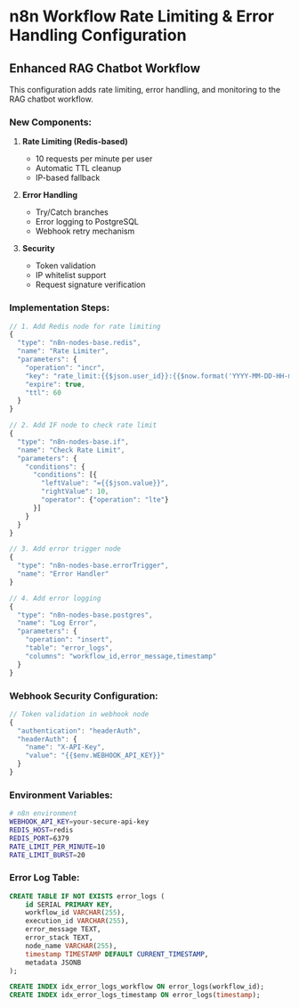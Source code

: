# n8n Workflow Rate Limiting & Error Handling Configuration

## Enhanced RAG Chatbot Workflow

This configuration adds rate limiting, error handling, and monitoring to the RAG chatbot workflow.

### New Components:

1. **Rate Limiting (Redis-based)**
   - 10 requests per minute per user
   - Automatic TTL cleanup
   - IP-based fallback

2. **Error Handling**
   - Try/Catch branches
   - Error logging to PostgreSQL
   - Webhook retry mechanism

3. **Security**
   - Token validation
   - IP whitelist support
   - Request signature verification

### Implementation Steps:

```javascript
// 1. Add Redis node for rate limiting
{
  "type": "n8n-nodes-base.redis",
  "name": "Rate Limiter",
  "parameters": {
    "operation": "incr",
    "key": "rate_limit:{{$json.user_id}}:{{$now.format('YYYY-MM-DD-HH-mm')}}",
    "expire": true,
    "ttl": 60
  }
}

// 2. Add IF node to check rate limit
{
  "type": "n8n-nodes-base.if",
  "name": "Check Rate Limit",
  "parameters": {
    "conditions": {
      "conditions": [{
        "leftValue": "={{$json.value}}",
        "rightValue": 10,
        "operator": {"operation": "lte"}
      }]
    }
  }
}

// 3. Add error trigger node
{
  "type": "n8n-nodes-base.errorTrigger",
  "name": "Error Handler"
}

// 4. Add error logging
{
  "type": "n8n-nodes-base.postgres",
  "name": "Log Error",
  "parameters": {
    "operation": "insert",
    "table": "error_logs",
    "columns": "workflow_id,error_message,timestamp"
  }
}
```

### Webhook Security Configuration:

```javascript
// Token validation in webhook node
{
  "authentication": "headerAuth",
  "headerAuth": {
    "name": "X-API-Key",
    "value": "{{$env.WEBHOOK_API_KEY}}"
  }
}
```

### Environment Variables:

```bash
# n8n environment
WEBHOOK_API_KEY=your-secure-api-key
REDIS_HOST=redis
REDIS_PORT=6379
RATE_LIMIT_PER_MINUTE=10
RATE_LIMIT_BURST=20
```

### Error Log Table:

```sql
CREATE TABLE IF NOT EXISTS error_logs (
    id SERIAL PRIMARY KEY,
    workflow_id VARCHAR(255),
    execution_id VARCHAR(255),
    error_message TEXT,
    error_stack TEXT,
    node_name VARCHAR(255),
    timestamp TIMESTAMP DEFAULT CURRENT_TIMESTAMP,
    metadata JSONB
);

CREATE INDEX idx_error_logs_workflow ON error_logs(workflow_id);
CREATE INDEX idx_error_logs_timestamp ON error_logs(timestamp);
```